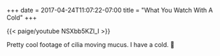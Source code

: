 +++
date = 2017-04-24T11:07:22-07:00
title = "What You Watch With A Cold"
+++

{{< paige/youtube NSXbb5KZl_I >}}

Pretty cool footage of cilia moving mucus. I have a cold. 🤧
